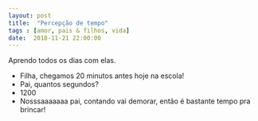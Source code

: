 ```yaml
---
layout: post
title:  "Percepção de tempo"
tags : [amor, pais & filhos, vida]
date:  2018-11-21 22:00:00
---
```


Aprendo todos os dias com elas.

- Filha, chegamos 20 minutos antes hoje na escola! 
- Pai, quantos segundos?
- 1200
- Nosssaaaaaaa pai, contando vai demorar, então é bastante tempo pra brincar!